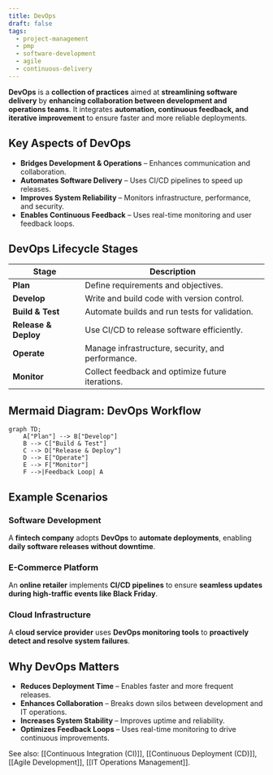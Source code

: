 ```yaml
---
title: DevOps
draft: false
tags:
  - project-management
  - pmp
  - software-development
  - agile
  - continuous-delivery
---
```


**DevOps** is a **collection of practices** aimed at **streamlining software delivery** by **enhancing collaboration between development and operations teams**. It integrates **automation, continuous feedback, and iterative improvement** to ensure faster and more reliable deployments.

## **Key Aspects of DevOps**
- **Bridges Development & Operations** – Enhances communication and collaboration.
- **Automates Software Delivery** – Uses CI/CD pipelines to speed up releases.
- **Improves System Reliability** – Monitors infrastructure, performance, and security.
- **Enables Continuous Feedback** – Uses real-time monitoring and user feedback loops.

## **DevOps Lifecycle Stages**
| **Stage**            | **Description** |
|----------------------|------------------------------------------------|
| **Plan**            | Define requirements and objectives. |
| **Develop**         | Write and build code with version control. |
| **Build & Test**    | Automate builds and run tests for validation. |
| **Release & Deploy** | Use CI/CD to release software efficiently. |
| **Operate**         | Manage infrastructure, security, and performance. |
| **Monitor**         | Collect feedback and optimize future iterations. |

## **Mermaid Diagram: DevOps Workflow**
```mermaid
graph TD;
    A["Plan"] --> B["Develop"]
    B --> C["Build & Test"]
    C --> D["Release & Deploy"]
    D --> E["Operate"]
    E --> F["Monitor"]
    F -->|Feedback Loop| A
```

## **Example Scenarios**

### **Software Development**
A **fintech company** adopts **DevOps** to **automate deployments**, enabling **daily software releases without downtime**.

### **E-Commerce Platform**
An **online retailer** implements **CI/CD pipelines** to ensure **seamless updates during high-traffic events like Black Friday**.

### **Cloud Infrastructure**
A **cloud service provider** uses **DevOps monitoring tools** to **proactively detect and resolve system failures**.

## **Why DevOps Matters**
- **Reduces Deployment Time** – Enables faster and more frequent releases.
- **Enhances Collaboration** – Breaks down silos between development and IT operations.
- **Increases System Stability** – Improves uptime and reliability.
- **Optimizes Feedback Loops** – Uses real-time monitoring to drive continuous improvements.

See also: [[Continuous Integration (CI)]], [[Continuous Deployment (CD)]], [[Agile Development]], [[IT Operations Management]].
